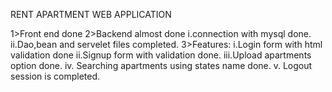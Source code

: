 RENT APARTMENT WEB APPLICATION

1>Front end done 
2>Backend almost done
  i.connection with mysql done.
  ii.Dao,bean and servelet files completed.
3>Features:
  i.Login form with html validation done
  ii.Signup form with validation done.
  iii.Upload apartments option done.
  iv. Searching apartments using states name done.
  v. Logout session is completed.